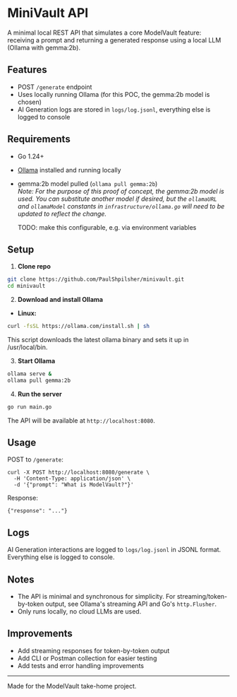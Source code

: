 # MiniVault API

A minimal local REST API that simulates a core ModelVault feature: receiving a prompt and returning a generated response using a local LLM (Ollama with gemma:2b).

## Features
- POST `/generate` endpoint
- Uses locally running Ollama (for this POC, the gemma:2b model is chosen)
- AI Generation logs are stored in `logs/log.jsonl`, everything else is logged to console

## Requirements
- Go 1.24+
- [Ollama](https://ollama.com/) installed and running locally
- gemma:2b model pulled (`ollama pull gemma:2b`)  
  _Note: For the purpose of this proof of concept, the gemma:2b model is used. You can substitute another model if desired, but the `ollamaURL` and `ollamaModel` constants in `infrastructure/ollama.go` will need to be updated to reflect the change._
  
  TODO: make this configurable, e.g. via environment variables

## Setup

1. **Clone repo**

```bash
git clone https://github.com/PaulShpilsher/minivault.git
cd minivault
```

2. **Download and install Ollama**
- **Linux:**
```bash
curl -fsSL https://ollama.com/install.sh | sh
```
This script downloads the latest ollama binary and sets it up in /usr/local/bin.

3. **Start Ollama**
```bash
ollama serve &
ollama pull gemma:2b
```

4. **Run the server**

```bash
go run main.go
```

The API will be available at `http://localhost:8080`.

## Usage

POST to `/generate`:

```
curl -X POST http://localhost:8080/generate \
  -H 'Content-Type: application/json' \
  -d '{"prompt": "What is ModelVault?"}'
```

Response:
```
{"response": "..."}
```

## Logs

AI Generation interactions are logged to `logs/log.jsonl` in JSONL format.
Everything else is logged to console.

## Notes
- The API is minimal and synchronous for simplicity. For streaming/token-by-token output, see Ollama's streaming API and Go's `http.Flusher`.
- Only runs locally, no cloud LLMs are used.

## Improvements
- Add streaming responses for token-by-token output
- Add CLI or Postman collection for easier testing
- Add tests and error handling improvements

---

Made for the ModelVault take-home project.

